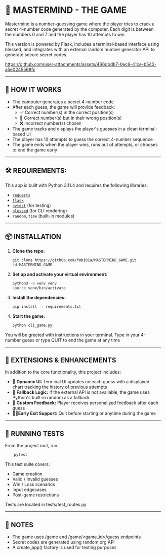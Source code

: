 # 🎯 MASTERMIND - THE GAME

Mastermind is a number-guessing game where the player tries to crack a secret 4-number code generated by the computer. Each digit is between the numbers 0 and 7 and the player has 10 attempts to win.

This version is powered by Flask, includes a terminal-based interface using blessed, and integrates with an external random number generator API to generate secure secret codes.



https://github.com/user-attachments/assets/466dbdb7-0ec6-41ce-b543-a5e0245568fc




---

## 🧐 HOW IT WORKS

- The computer generates a secret 4-number code
- After each guess, the game will provide feedback:
    - ✅ Correct number(s) in the correct position(s)
    -  🔁 Correct number(s) but in their wrong position(s)
    - ❌ Incorrect number(s) chosen
- The game tracks and displays the player's guesses in a clean terminal-based UI
- The player has 10 attempts to guess the correct 4-number sequence
- The game ends when the player wins, runs out of attempts, or chooses to end the game early

---

## 🛠️ REQUIREMENTS:
This app is built with Python 3.11.4 and requires the following libraries:
- [`requests`](https://pypi.org/project/requests/)
- [`flask`](https://pypi.org/project/Flask/)
- [`pytest`](https://pypi.org/project/pytest/) (for testing)
- [`blessed`](https://pypi.org/project/blessed/) (for CLI rendering)
- `random`, `time` (built-in modules)

---

## 📦 INSTALLATION

1. **Clone the repo:**
    ```bash
    git clone https://github.com/fabi01a/MASTERMIND_GAME.git
    cd MASTERMIND_GAME
    ```

2. **Set up and activate your virtual environment:**
    ```bash
    python3 -m venv venv
    source venv/bin/activate
    ```

3. **Install the dependencies:**
    ```bash
    pip install -r requirements.txt
    ```

4. **Start the game:**
   ```bash
   python cli_game.py
   ```

You will be greeted with instructions in your terminal. Type in your 4-number guess or type QUIT to end the game at any time

---

## 💫 EXTENSIONS & ENHANCEMENTS

In addition to the core functionality, this project includes:

- 🤩 **Dynamic UI:** Terminal UI updates on each guess with a displayed chart tracking the history of previous attempts
- 🥷 **Fallback Logic:** If the external API is not available, the game uses Python's built-in random as a fallback
- 🏓 **Custom Feedback:** Player receives personalized feedback after each guess
- ✌🏼**Early Exit Support:** Quit before starting or anytime during the game

---

## 🧪 RUNNING TESTS

From the project root, run:

```bash
    pytest
```

This test suite covers:
- Game creation
- Valid / Invalid guesses
- Win / Loss scenarios
- Input edgecases
- Post-game restrictions

Tests are located in tests/test_routes.py

---

## 📝 NOTES

- The game uses /game and /game/<game_id>/guess endpoints
- Secret codes are generated using random.org API
- A create_app() factory is used for testing purposes
